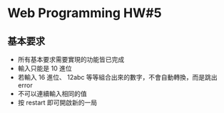 # Web Programming HW#5
## 基本要求
* 所有基本要求需要實現的功能皆已完成
* 輸入只能是 10 進位
* 若輸入 16 進位、 12abc 等等組合出來的數字，不會自動轉換，而是跳出 error
* 不可以連續輸入相同的值
* 按 restart 即可開啟新的一局